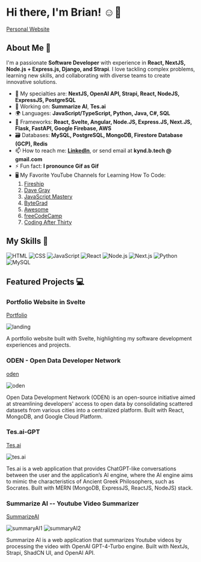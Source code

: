 # Hi there, I'm Brian! ☺️👋
[Personal Website](https://svelte-portfolio-website.vercel.app/)

## About Me 🚀

I'm a passionate **Software Developer** with experience in **React, NextJS, Node.js + Express.js, Django, and Strapi**. I love tackling complex problems, learning new skills, and collaborating with diverse teams to create innovative solutions.

- 🌱 My specialties are: **NextJS, OpenAI API, Strapi, React, NodeJS, ExpressJS, PostgreSQL**
- 🔭 Working on: **Summarize AI**, **Tes.ai**
- 🌍 Languages: **JavaScript/TypeScript, Python, Java, C#, SQL**
- 🔨 Frameworks: **React, Svelte, Angular, Node.JS, Express.JS, Next.JS, Flask, FastAPI, Google Firebase, AWS**
- 🗃️ Databases: **MySQL, PostgreSQL, MongoDB, Firestore Database (GCP), Redis**
- 📫 How to reach me: **[LinkedIn](https://www.linkedin.com/in/brian-kj-kim/)**, or send email at **kynd.b.tech @ gmail.com**
- ⚡ Fun fact: **I pronounce Gif as Gif**
- 🖥️ My Favorite YouTube Channels for Learning How To Code:
  1) [Fireship](https://www.youtube.com/@Fireship)
  2) [Dave Gray](https://www.youtube.com/@DaveGrayTeachesCode)
  3) [JavaScript Mastery](https://www.youtube.com/@javascriptmastery)
  4) [ByteGrad](https://www.youtube.com/@ByteGrad)
  5) [Awesome](https://www.youtube.com/@awesome-coding)
  6) [freeCodeCamp](https://www.youtube.com/@freecodecamp)
  7) [Coding After Thirty](https://www.youtube.com/@CodingAfterThirty)

## My Skills 🧠

![HTML](https://img.shields.io/badge/-HTML-E34F26?style=flat-square&logo=html5&logoColor=white)
![CSS](https://img.shields.io/badge/-CSS-1572B6?style=flat-square&logo=css3&logoColor=white)
![JavaScript](https://img.shields.io/badge/-JavaScript-F7DF1E?style=flat-square&logo=javascript&logoColor=black)
![React](https://img.shields.io/badge/-React-61DAFB?style=flat-square&logo=react&logoColor=black)
![Node.js](https://img.shields.io/badge/-Node.js-339933?style=flat-square&logo=node.js&logoColor=white)
![Next.js](https://img.shields.io/badge/next.js-000000?style=for-the-badge&logo=nextdotjs&logoColor=white)
![Python](https://img.shields.io/badge/python-3670A0?style=for-the-badge&logo=python&logoColor=ffdd54)
![MySQL](https://shields.io/badge/MySQL-lightgrey?logo=mysql&style=plastic&logoColor=white&labelColor=blue)

## Featured Projects 💻

### Portfolio Website in Svelte
[Portfolio](https://svelte-portfolio-website.vercel.app/)

![landing](https://github.com/briankjkim/briankjkim/assets/97319869/3b452101-bce4-4ab3-a4bb-f85d9d1e05da)

A portfolio website built with Svelte, highlighting my software development experiences and projects.

### ODEN - Open Data Developer Network 
[oden](https://terratap-oden-client-v2.web.app/)

![oden](https://github.com/briankjkim/briankjkim/assets/97319869/df3e891c-fdfb-414b-8cc8-a1691d98926e)

Open Data Development Network (ODEN) is an open-source initiative aimed at streamlining developers' access to open data by consolidating scattered datasets from various cities into a centralized platform. Built with React, MongoDB, and Google Cloud Platform.


### Tes.ai-GPT
[Tes.ai](https://mern-ai-chatbot-client.vercel.app/)

![tes.ai](https://github.com/briankjkim/briankjkim/assets/97319869/7b70c5fd-c0b6-4b06-87c0-ba9b41f34859)


Tes.ai is a web application that provides ChatGPT-like conversations between the user and the application’s AI engine, where the AI engine aims to mimic the characteristics of Ancient Greek Philosophers, such as Socrates. Built with MERN (MongoDB, ExpressJS, ReactJS, NodeJS) stack.


### Summarize AI -- Youtube Video Summarizer
[SummarizeAI](https://youtube-ai-summarizer.vercel.app/)

![summaryAI1](https://github.com/briankjkim/briankjkim/assets/97319869/9f2b8d91-dadd-4154-9f84-b82470492343)
![summaryAI2](https://github.com/briankjkim/briankjkim/assets/97319869/2be16266-372a-4d14-b32c-c48e050a0c8f)


Summarize AI is a web application that summarizes Youtube videos by processing the video with OpenAI GPT-4-Turbo engine. Built with NextJs, Strapi, ShadCN UI, and OpenAI API.
